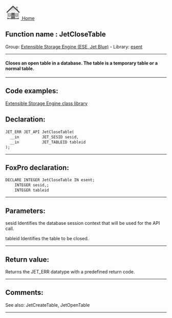 [<img src="../../images/home.png"> Home ](https://github.com/VFPX/Win32API)  

## Function name : JetCloseTable
Group: [Extensible Storage Engine (ESE, Jet Blue)](../../functions_group.md#Extensible_Storage_Engine_(ESE,_Jet_Blue))  -  Library: [esent](../../../libraries.md#esent)  
***  


#### Closes an open table in a database. The table is a temporary table or a normal table.

***  


## Code examples:
[Extensible Storage Engine class library](../../samples/sample_532.md)  

## Declaration:
```foxpro  
JET_ERR JET_API JetCloseTable(
  __in          JET_SESID sesid,
  __in          JET_TABLEID tableid
);  
```  
***  


## FoxPro declaration:
```foxpro  
DECLARE INTEGER JetCloseTable IN esent;
	INTEGER sesid,;
	INTEGER tableid  
```  
***  


## Parameters:
sesid 
Identifies the database session context that will be used for the API call.

tableid 
Identifies the table to be closed.
  
***  


## Return value:
Returns the JET_ERR datatype with a predefined return code.  
***  


## Comments:
See also: JetCreateTable, JetOpenTable   
  
***  

